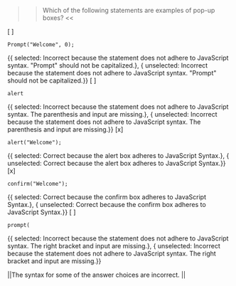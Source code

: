 >>Which of the following statements are examples of pop-up boxes? <<

[ ] <pre><code>Prompt("Welcome", 0);</code></pre> {{ selected: Incorrect because the statement does not adhere to JavaScript syntax. "Prompt" should not be capitalized.}, { unselected: Incorrect because the statement does not adhere to JavaScript syntax. "Prompt" should not be capitalized.}}
[ ] <pre><code>alert</code></pre> {{ selected: Incorrect because the statement does not adhere to JavaScript syntax. The parenthesis and input are missing.}, { unselected: Incorrect because the statement does not adhere to JavaScript syntax. The parenthesis and input are missing.}}
[x] <pre><code>alert("Welcome");</code></pre> {{ selected: Correct because the alert box adheres to JavaScript Syntax.}, { unselected: Correct because the alert box adheres to JavaScript Syntax.}}
[x] <pre><code>confirm("Welcome");</code></pre> {{ selected: Correct because the confirm box adheres to JavaScript Syntax.}, { unselected: Correct because the confirm box adheres to JavaScript Syntax.}}
[ ] <pre><code>prompt(</code></pre> {{ selected: Incorrect because the statement does not adhere to JavaScript syntax. The right bracket and input are missing.}, { unselected: Incorrect because the statement does not adhere to JavaScript syntax. The right bracket and input are missing.}}

||The syntax for some of the answer choices are incorrect. ||